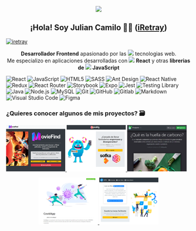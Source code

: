 <p align="center" width="300">
   <img align="center" width="200" src="https://avatars.githubusercontent.com/u/47187585?s=400&u=4093891962c1f82be116b6b93ea927a0424fa349&v=4" />
   <h2 align="center">¡Hola! Soy Julian Camilo 🧑‍💻 (<a href="https://github.com/iRetray" target="blank">iRetray</a>)</h2>
</p>

<p align="left"> <a href="https://github.com/ryo-ma/github-profile-trophy"><img src="https://github-profile-trophy.vercel.app/?username=iretray" alt="iretray" /></a> </p>


<p align="center" style="font-size:15;"><strong>Desarrollador Frontend</strong> apasionado por las <img width="15" src="https://upload.wikimedia.org/wikipedia/commons/6/61/HTML5_logo_and_wordmark.svg"> tecnologias web.<br /> Me especializo en aplicaciones desarrolladas con <strong><img width="15" src="https://upload.wikimedia.org/wikipedia/commons/4/47/React.svg"> React</strong> y  otras <strong>librerias de <img width="15" src="https://upload.wikimedia.org/wikipedia/commons/9/99/Unofficial_JavaScript_logo_2.svg"> JavaScript</strong></p>

![React](https://img.shields.io/badge/-React-0A1A2F?style=flat&logo=React&logoColor=00d8fd)
![JavaScript](https://img.shields.io/badge/-JavaScript-0A1A2F?style=flat&logo=JavaScript&logoColor=#F7E018)
![HTML5](https://img.shields.io/badge/-HTML5-0A1A2F?style=flat&logo=HTML5&logoColor=#E34F26)
![SASS](https://img.shields.io/badge/-SASS-0A1A2F?style=flat&logo=Sass&logoColor=#CC6699)
![Ant Design](https://img.shields.io/badge/-Ant%20Design-0A1A2F?style=flat&logo=Ant%20Design&logoColor=#C21325)
![React Native](https://img.shields.io/badge/-React%20Native-0A1A2F?style=flat&logo=React&logoColor=00d8fd)
![Redux](https://img.shields.io/badge/-Redux-0A1A2F?style=flat&logo=Redux&logoColor=#764ABC)
![React Router](https://img.shields.io/badge/-React%20Router-0A1A2F?style=flat&logo=React%20Router&logoColor=#764ABC)
![Storybook](https://img.shields.io/badge/-Storybook-0A1A2F?style=flat&logo=Storybook&logoColor=#764ABC)
![Expo](https://img.shields.io/badge/-Expo-0A1A2F?style=flat&logo=Expo&logoColor=FFF)
![Jest](https://img.shields.io/badge/-Jest-0A1A2F?style=flat&logo=Jest&logoColor=#C21325)
![Testing Library](https://img.shields.io/badge/-Testing%20Library-0A1A2F?style=flat&logo=Testing%20Library&logoColor=#C21325)
![Java](https://img.shields.io/badge/-Java-0A1A2F?style=flat&logo=Java&logoColor=FFF)
![Node.js](https://img.shields.io/badge/-Node.js-0A1A2F?style=flat&logo=node.js)
![MySQL](https://img.shields.io/badge/-MySQL-0A1A2F?style=flat&logo=mysql&logoColor=00d8fd)
![Git](https://img.shields.io/badge/-Git-0A1A2F?style=flat&logo=git)
![GitHub](https://img.shields.io/badge/-GitHub-0A1A2F?style=flat&logo=github)
![Gitlab](https://img.shields.io/badge/-Gitlab-0A1A2F?style=flat&logo=gitlab)
![Markdown](https://img.shields.io/badge/-Markdown-0A1A2F?style=flat&logo=markdown)
![Visual Studio Code](https://img.shields.io/badge/-Visual%20Studio%20Code-0A1A2F?style=flat&logo=visual-studio-code&logoColor=007ACC)
![Figma](https://img.shields.io/badge/-Figma-0A1A2F?style=flat&logo=figma)

### ¿Quieres conocer algunos de mis proyectos? 🗃

<a href='https://github.com/iRetray/moviefind' target='_blank'>
  <img width='32%' src='https://raw.githubusercontent.com/iRetray/iretray/master/moviefind.png' alt='MovieFind - Buscador de películas y series' />
</a>
<a href='https://github.com/iRetray/RetoSofkathon' target='_blank'>
  <img width='32%' src='https://raw.githubusercontent.com/iRetray/iretray/master/speakly.png' alt='Speakly - Asistente de trabajo' />
</a>
<a href='https://github.com/iRetray/HuellaDeCarbono' target='_blank'>
  <img width='32%' src='https://raw.githubusercontent.com/iRetray/iretray/master/ifootprint.png' alt='Calculadora de huella de carbono' />
</a>

<p align="center">
    <a href='https://github.com/iRetray/CovidApp' target='_blank'>
    <img width='32%' src='https://raw.githubusercontent.com/iRetray/iretray/master/covid.png' alt='Estado actual del COVID-19' />
    </a>
    <a href='https://github.com/iRetray/toDoApp' target='_blank'>
    <img width='32%' src='https://raw.githubusercontent.com/iRetray/iretray/master/todo.png' alt='Toma notas facilmente' />
    </a>
</p>
